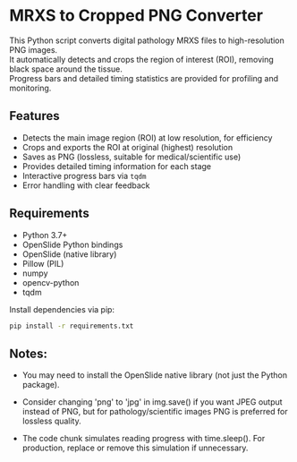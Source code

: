 # MRXS to Cropped PNG Converter

This Python script converts digital pathology MRXS files to high-resolution PNG images.  
It automatically detects and crops the region of interest (ROI), removing black space around the tissue.  
Progress bars and detailed timing statistics are provided for profiling and monitoring.

## Features

- Detects the main image region (ROI) at low resolution, for efficiency
- Crops and exports the ROI at original (highest) resolution
- Saves as PNG (lossless, suitable for medical/scientific use)
- Provides detailed timing information for each stage
- Interactive progress bars via `tqdm`
- Error handling with clear feedback

## Requirements

- Python 3.7+
- OpenSlide Python bindings
- OpenSlide (native library)
- Pillow (PIL)
- numpy
- opencv-python
- tqdm

Install dependencies via pip:

```bash
pip install -r requirements.txt
```

## Notes:
- You may need to install the OpenSlide native library (not just the Python package).

- Consider changing 'png' to 'jpg' in img.save() if you want JPEG output instead of PNG, but for pathology/scientific images PNG is preferred for lossless quality.

- The code chunk simulates reading progress with time.sleep(). For production, replace or remove this simulation if unnecessary.
